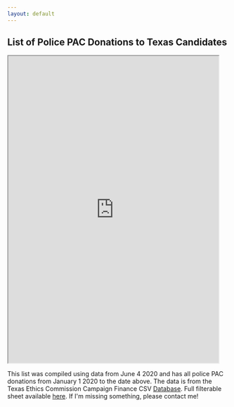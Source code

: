 ```yaml
---
layout: default
---
```


## List of Police PAC Donations to Texas Candidates

<iframe width="95%" height="700" src="https://docs.google.com/spreadsheets/d/e/2PACX-1vQ-EXgDhyyntsuiqCpiPJc250RddEDQb04iFa-aihnTlO_gs8mmDOE8K0-4efcP9YpSOmbABsevCUXi/pubhtml?widget=true&amp;headers=false"></iframe>

This list was compiled using data from June 4 2020 and has all police PAC donations from January 1 2020 to the date above. The data is from the Texas Ethics Commission Campaign Finance CSV <a href="https://www.ethics.state.tx.us/search/cf/">Database</a>. Full filterable sheet available <a href="https://docs.google.com/spreadsheets/d/17Siqt_rnpfYc0-1j_ZA5kevfTDSQmOz0r8Owcl6zwq4/edit?usp=sharing">here</a>. If I'm missing something, please contact me!